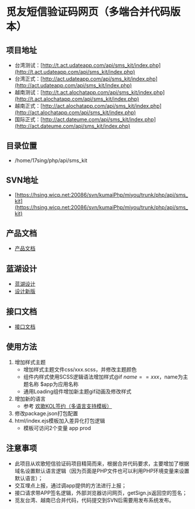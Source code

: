 # 觅友短信验证码网页（多端合并代码版本）

## 项目地址
 * 台湾测试：[http://t.act.udateapp.com/api/sms_kit/index.php](http://t.act.udateapp.com/api/sms_kit/index.php)
 * 台湾正式：[http://act.udateapp.com/api/sms_kit/index.php](http://act.udateapp.com/api/sms_kit/index.php)
 * 越南测试：[http://t.act.alochatapp.com/api/sms_kit/index.php](http://t.act.alochatapp.com/api/sms_kit/index.php)
 * 越南正式：[http://act.alochatapp.com/api/sms_kit/index.php](http://act.alochatapp.com/api/sms_kit/index.php)
 * 国际正式：[http://act.dateume.com/api/sms_kit/index.php](http://act.dateume.com/api/sms_kit/index.php)

## 目录位置
 * /home/17sing/php/api/sms_kit

## SVN地址
 * [https://hsing.wicp.net:20086/svn/kumaiPhp/miyou/trunk/php/api/sms_kit](https://hsing.wicp.net:20086/svn/kumaiPhp/miyou/trunk/php/api/sms_kit)

## 产品文档
 * [产品文档](https://www.tapd.cn/54156343/prong/stories/view/1154156343001000192?url_cache_key=0859244ada533acc29e422cd076f906d&action_entry_type=story_tree_list)

## 蓝湖设计
 * [蓝湖设计](https://lanhuapp.com/url/mUKFh-woyMk)
 * [设计新版](https://lanhuapp.com/url/ulKyv-Mwxoq)

## 接口文档
 * [接口文档](https://docs.qq.com/doc/DRU5kSUNNY0Fyd01D)

## 使用方法
 1. 增加样式主题
    * 增加样式主题文件css/xxx.scss，并修改主题颜色
    * 组件内样式使用SCSS逻辑语法增加样式@if $name==xxx {}，$name为主题名称 $app为应用名称
    * 通用Loading组件增加新主题gif动画及修改样式
 2. 增加新的语言
    * 参考 [欢歌KOL签约（多语言支持模板）](https://github.com/tangguohui/kolSigning)
 3. 修改package.json打包配置
 4. html/index.ejs模板加入差异化打包逻辑
    * 模板可访问2个变量 app prod

## 注意事项
 * 此项目从欢歌短信验证码项目精简而来，根据合并代码要求，主要增加了根据域名设置默认语言逻辑（因为页面是PHP文件也可以利用PHP环境变量来设置默认语言）；
 * 交互埋点上报，通过调app提供的方法进行上报；
 * 接口请求带APP签名逻辑，外部浏览器访问网页，getSign.js返回空的签名；
 * 觅友台湾、越南已合并代码，代码提交到SVN后需要用发布系统发布。